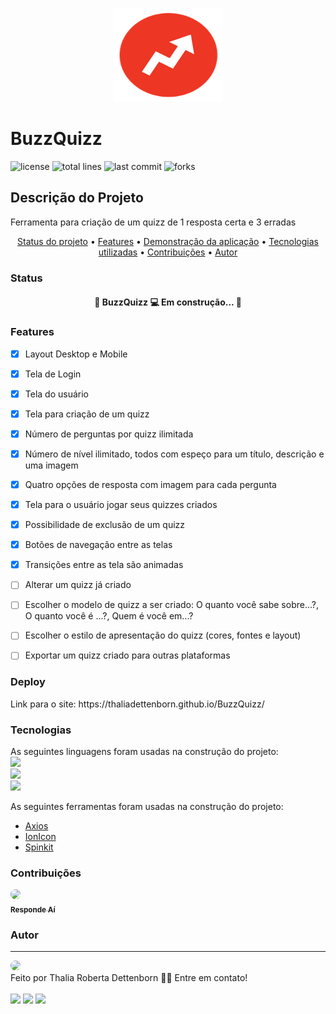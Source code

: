 <p align="center">
  <img src="assets/buzzfeed_arrow.e86a786d9e5e2250e1ed3e0ec95ba42d.png" height="150" width="175" alt="BuzzQuizz" />
</p>

# BuzzQuizz

![license](https://img.shields.io/github/license/thaliadettenborn/BuzzQuizz?style=flat-square) ![total lines](https://img.shields.io/tokei/lines/github/thaliadettenborn/BuzzQuizz) ![last commit](https://img.shields.io/github/last-commit/thaliadettenborn/BuzzQuizz?style=flat-square) ![forks](https://img.shields.io/github/forks/thaliadettenborn/BuzzQuizz?style=flat-square)

## Descrição do Projeto
<p>Ferramenta para criação de um quizz de 1 resposta certa e 3 erradas</p>

<p align="center">
    <a href="#status">Status do projeto</a> •
    <a href="#features">Features</a> • 
    <a href="#deploy">Demonstração da aplicação</a> • 
    <a href="#tecnologias">Tecnologias utilizadas</a> • 
    <a href="#contribuicoes">Contribuições</a> • 
    <a href="#autor">Autor</a>
</p>

### Status
<h4 align="center"> 
🚧  BuzzQuizz 💻 Em construção...  🚧
</h4>


### Features
- [x] Layout Desktop e Mobile<br>
- [x] Tela de Login<br>
- [x] Tela do usuário<br>
- [x] Tela para criação de um quizz<br>
- [x] Número de perguntas por quizz ilimitada<br>
- [x] Número de nível ilimitado, todos com espeço para um título, descrição e uma imagem<br>
- [x] Quatro opções de resposta com imagem para cada pergunta<br>
- [x] Tela para o usuário jogar seus quizzes criados<br>
- [x] Possibilidade de exclusão de um quizz<br>
- [x] Botões de navegação entre as telas<br>
- [x] Transições entre as tela são animadas<br>
- [ ] Alterar um quizz já criado
- [ ] Escolher o modelo de quizz a ser criado: O quanto você sabe sobre...?, O quanto você é ...?, Quem é você em...?
- [ ] Escolher o estilo de apresentação do quizz (cores, fontes e layout)
- [ ] Exportar um quizz criado para outras plataformas


### Deploy
<section id="link">
    Link para o site: https://thaliadettenborn.github.io/BuzzQuizz/
</section>

### Tecnologias
As seguintes linguagens foram usadas na construção do projeto:<br>
<img src="https://img.shields.io/badge/html5%20-%23E34F26.svg?&style=for-the-badge&logo=html5&logoColor=white"/><br>
<img src="https://img.shields.io/badge/css3%20-%231572B6.svg?&style=for-the-badge&logo=css3&logoColor=white"/><br>
<img src="https://img.shields.io/badge/javascript%20-%23323330.svg?&style=for-the-badge&logo=javascript&logoColor=%23F7DF1E"/>

As seguintes ferramentas foram usadas na construção do projeto:

- [Axios](https://github.com/axios/axios)<br>
- [IonIcon](https://ionicons.com/)<br>
- [Spinkit](https://tobiasahlin.com/spinkit/)<br>


### Contribuições
<a href="https://www.respondeai.com.br/">
<img style="border-radius: 50%;" src="https://avatars3.githubusercontent.com/u/69740567?s=60&v=4" width="100px;"/>
<br>
<sub><b>Responde Aí</b></sub>
</a>


### Autor
---

<img src="https://avatars0.githubusercontent.com/u/70967247?s=460&u=0684339f0717ae41ce18689351f0215fdf270590&v=4" width="100px;" style="border-radius: 50%;"/>
<br>
Feito por Thalia Roberta Dettenborn 👋🏽 Entre em contato!<br><br>
<a href="https://www.linkedin.com/in/thaliarobertadettenborn/"><img src="https://img.shields.io/badge/linkedin-%230077B5.svg?&style=for-the-badge&logo=linkedin&logoColor=white"/></a> 
<a href="mailto:thalia.born@gmail.com"><img src="https://img.shields.io/badge/gmail-D14836?&style=for-the-badge&logo=gmail&logoColor=white"/></a>
<a href="https://github.com/thaliadettenborn"><img src="https://img.shields.io/badge/github-%23100000.svg?&style=for-the-badge&logo=github&logoColor=white" /></a>

